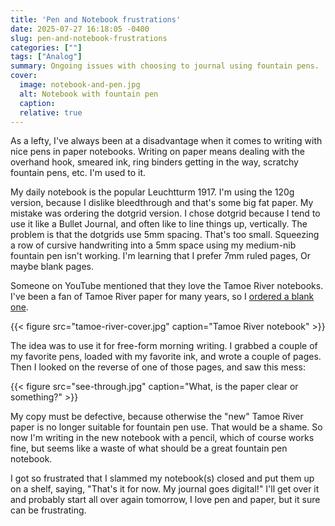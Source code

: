 ```yaml
---
title: 'Pen and Notebook frustrations'
date: 2025-07-27 16:18:05 -0400
slug: pen-and-notebook-frustrations
categories: [""]
tags: ["Analog"]
summary: Ongoing issues with choosing to journal using fountain pens.
cover: 
  image: notebook-and-pen.jpg
  alt: Notebook with fountain pen
  caption: 
  relative: true
---
```


As a lefty, I've always been at a disadvantage when it comes to writing with nice pens in paper notebooks. Writing on paper means dealing with the overhand hook, smeared ink, ring binders getting in the way, scratchy fountain pens, etc. I'm used to it.

My daily notebook is the popular Leuchtturm 1917. I'm using the 120g version, because I dislike bleedthrough and that's some big fat paper. My mistake was ordering the dotgrid version. I chose dotgrid because I tend to use it like a Bullet Journal, and often like to line things up, vertically. The problem is that the dotgrids use 5mm spacing. That's too small. Squeezing a row of cursive handwriting into a 5mm space using my medium-nib fountain pen isn't working. I'm learning that I prefer 7mm ruled pages, Or maybe blank pages.

Someone on YouTube mentioned that they love the Tamoe River notebooks. I've been a fan of Tamoe River paper for many years, so I [ordered a blank one](https://www.amazon.com/dp/B0CBV2W6L7?). 

{{< figure src="tamoe-river-cover.jpg" caption="Tamoe River notebook" >}}

The idea was to use it for free-form morning writing. I grabbed a couple of my favorite pens, loaded with my favorite ink, and wrote a couple of pages. Then I looked on the reverse of one of those pages, and saw this mess:

{{< figure src="see-through.jpg" caption="What, is the paper clear or something?" >}}

My copy must be defective, because otherwise the "new" Tamoe River paper is no longer suitable for fountain pen use. That would be a shame. So now I'm writing in the new notebook with a pencil, which of course works fine, but seems like a waste of what should be a great fountain pen notebook.

I got so frustrated that I slammed my notebook(s) closed and put them up on a shelf, saying, "That's it for now. My journal goes digital!" I'll get over it and probably start all over again tomorrow, I love pen and paper, but it sure can be frustrating.


